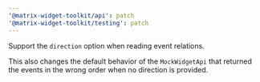 ```yaml
---
'@matrix-widget-toolkit/api': patch
'@matrix-widget-toolkit/testing': patch
---
```


Support the `direction` option when reading event relations.

This also changes the default behavior of the `MockWidgetApi` that returned the events in the wrong order when no direction is provided.
